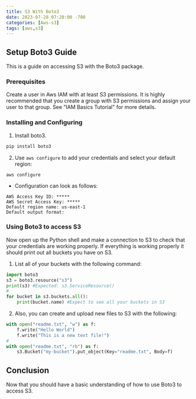 ```yaml
---
title: S3 With Boto3
date: 2023-07-28 07:20:00 -700
categories: [Aws-s3]
tags: [aws,s3]
---
```


## Setup Boto3 Guide
This is a guide on accessing S3 with the Boto3 package.

### Prerequisites
Create a user in Aws IAM with at least S3 permissions. It is highly recommended that you create a group with S3 permissions and assign your user to that group. See "IAM Basics Tutorial" for more details. 

### Installing and Configuring
1. Install boto3.
```python
pip install boto3
```

2. Use ```aws configure``` to add your credentials and select your default region:
```
aws configure
```
* Configuration can look as follows:
```
AWS Access Key ID: *****
AWS Secret Access Key: *****
Default region name: us-east-1
Default output format:
```

### Using Boto3 to access S3
Now open up the Python shell and make a connection to S3 to check that your credentials are working properly. If everything is working properly it should print out all buckets you have on S3.

1. List all of your buckets with the following command:
```python
import boto3
s3 = boto3.resource("s3")
print(s3) #Expected: s3.ServiceResource()
#
for bucket in s3.buckets.all():
	print(bucket.name) #Expect to see all your buckets in S3
```

2. Also, you can create and upload new files to S3 with the following:
```python
with open("readme.txt", "w") as f:
	f.write("Hello World")
	f.write("This is a new text file!")
#
with open("readme.txt", "rb") as f:
	s3.Bucket("my-bucket").put_object(Key="readme.txt", Body=f)
```

## Conclusion
Now that you should have a basic understanding of how to use Boto3 to access S3.